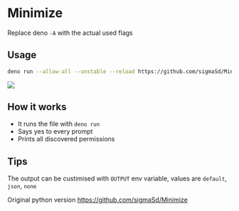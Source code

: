 # Minimize

Replace deno `-A` with the actual used flags

## Usage

```sh
deno run --allow-all --unstable --reload https://github.com/sigmaSd/Minimize-Deno/raw/master/main.ts deno_file.ts
```

<img src="https://matrix-client.matrix.org/_matrix/media/r0/download/matrix.org/CFviILnvYbFZxYqIMnqZZcoL"/>

## How it works

- It runs the file with `deno run`
- Says yes to every prompt
- Prints all discovered permissions

## Tips

The output can be custimised with `OUTPUT` env variable, values are `default`, `json`, `none`

Original python version https://github.com/sigmaSd/Minimize
